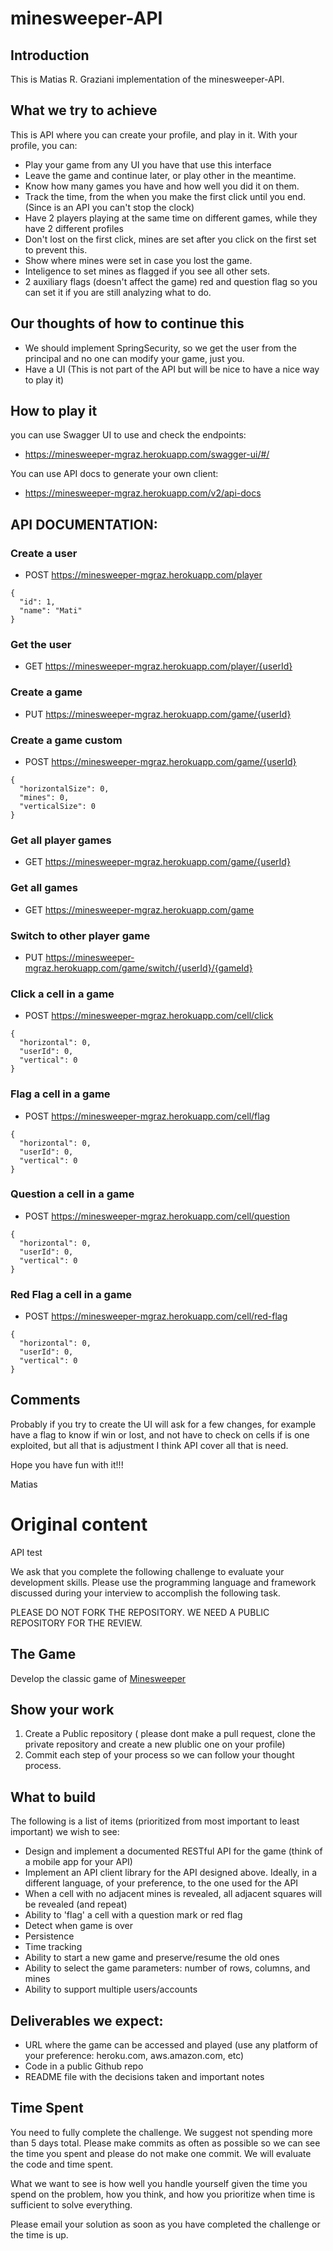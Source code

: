 # minesweeper-API
## Introduction
This is Matias R. Graziani implementation of the minesweeper-API.

## What we try to achieve
This is API where you can create your profile, and play in it. 
With your profile, you can: 
* Play your game from any UI you have that use this interface
* Leave the game and continue later, or play other in the meantime.
* Know how many games you have and how well you did it on them.
* Track the time, from the when you make the first click until you end. (Since is an API you can't stop the clock)
* Have 2 players playing at the same time on different games, while they have 2 different profiles
* Don't lost on the first click, mines are set after you click on the first set to prevent this.
* Show where mines were set in case you lost the game.
* Inteligence to set mines as flagged if you see all other sets.
* 2 auxiliary flags (doesn't affect the game) red and question flag so you can set it if you are still analyzing what to do.

## Our thoughts of how to continue this
* We should implement SpringSecurity, so we get the user from the principal and no one can modify your game, just you.
* Have a UI (This is not part of the API but will be nice to have a nice way to play it)

## How to play it
you can use Swagger UI to use and check the endpoints:
* https://minesweeper-mgraz.herokuapp.com/swagger-ui/#/

You can use API docs to generate your own client:
* https://minesweeper-mgraz.herokuapp.com/v2/api-docs

## API DOCUMENTATION:
### Create a user
* POST https://minesweeper-mgraz.herokuapp.com/player 
```
{
  "id": 1,
  "name": "Mati"
}
```
### Get the user
* GET https://minesweeper-mgraz.herokuapp.com/player/{userId} 
### Create a game
* PUT https://minesweeper-mgraz.herokuapp.com/game/{userId} 
### Create a game custom
* POST https://minesweeper-mgraz.herokuapp.com/game/{userId} 
```
{
  "horizontalSize": 0,
  "mines": 0,
  "verticalSize": 0
}
```
### Get all player games
* GET https://minesweeper-mgraz.herokuapp.com/game/{userId} 
### Get all games
* GET https://minesweeper-mgraz.herokuapp.com/game
### Switch to other player game
* PUT https://minesweeper-mgraz.herokuapp.com/game/switch/{userId}/{gameId}
### Click a cell in a game
* POST https://minesweeper-mgraz.herokuapp.com/cell/click
```
{
  "horizontal": 0,
  "userId": 0,
  "vertical": 0
}
```
### Flag a cell in a game
* POST https://minesweeper-mgraz.herokuapp.com/cell/flag
```
{
  "horizontal": 0,
  "userId": 0,
  "vertical": 0
}
```
### Question a cell in a game
* POST https://minesweeper-mgraz.herokuapp.com/cell/question
```
{
  "horizontal": 0,
  "userId": 0,
  "vertical": 0
}
```
### Red Flag a cell in a game
* POST https://minesweeper-mgraz.herokuapp.com/cell/red-flag
```
{
  "horizontal": 0,
  "userId": 0,
  "vertical": 0
}
```

## Comments
Probably if you try to create the UI will ask for a few changes, for example have a flag to know if win or lost, and not have to check on cells if is one exploited, but all that is adjustment I think API cover all that is need.

Hope you have fun with it!!!

Matias

# Original content
API test

We ask that you complete the following challenge to evaluate your development skills. Please use the programming language and framework discussed during your interview to accomplish the following task.

PLEASE DO NOT FORK THE REPOSITORY. WE NEED A PUBLIC REPOSITORY FOR THE REVIEW. 

## The Game
Develop the classic game of [Minesweeper](https://en.wikipedia.org/wiki/Minesweeper_(video_game))

## Show your work

1.  Create a Public repository ( please dont make a pull request, clone the private repository and create a new plublic one on your profile)
2.  Commit each step of your process so we can follow your thought process.

## What to build
The following is a list of items (prioritized from most important to least important) we wish to see:
* Design and implement  a documented RESTful API for the game (think of a mobile app for your API)
* Implement an API client library for the API designed above. Ideally, in a different language, of your preference, to the one used for the API
* When a cell with no adjacent mines is revealed, all adjacent squares will be revealed (and repeat)
* Ability to 'flag' a cell with a question mark or red flag
* Detect when game is over
* Persistence
* Time tracking
* Ability to start a new game and preserve/resume the old ones
* Ability to select the game parameters: number of rows, columns, and mines
* Ability to support multiple users/accounts
 
## Deliverables we expect:
* URL where the game can be accessed and played (use any platform of your preference: heroku.com, aws.amazon.com, etc)
* Code in a public Github repo
* README file with the decisions taken and important notes

## Time Spent
You need to fully complete the challenge. We suggest not spending more than 5 days total.  Please make commits as often as possible so we can see the time you spent and please do not make one commit.  We will evaluate the code and time spent.
 
What we want to see is how well you handle yourself given the time you spend on the problem, how you think, and how you prioritize when time is sufficient to solve everything.

Please email your solution as soon as you have completed the challenge or the time is up.
